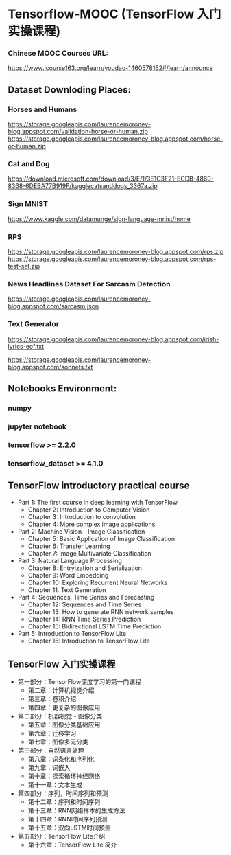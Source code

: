 # Tensorflow-MOOC (TensorFlow 入门实操课程)

### Chinese MOOC Courses URL:

https://www.icourse163.org/learn/youdao-1460578162#/learn/announce

## Dataset Downloding Places:

### Horses and Humans

https://storage.googleapis.com/laurencemoroney-blog.appspot.com/validation-horse-or-human.zip
https://storage.googleapis.com/laurencemoroney-blog.appspot.com/horse-or-human.zip

### Cat and Dog

https://download.microsoft.com/download/3/E/1/3E1C3F21-ECDB-4869-8368-6DEBA77B919F/kagglecatsanddogs_3367a.zip

### Sign MNIST

https://www.kaggle.com/datamunge/sign-language-mnist/home

### RPS

https://storage.googleapis.com/laurencemoroney-blog.appspot.com/rps.zip
https://storage.googleapis.com/laurencemoroney-blog.appspot.com/rps-test-set.zip

### News Headlines Dataset For Sarcasm Detection

https://storage.googleapis.com/laurencemoroney-blog.appspot.com/sarcasm.json

### Text Generator

https://storage.googleapis.com/laurencemoroney-blog.appspot.com/irish-lyrics-eof.txt

https://storage.googleapis.com/laurencemoroney-blog.appspot.com/sonnets.txt

## Notebooks Environment:

### numpy

### jupyter notebook

### tensorflow >= 2.2.0

### tensorflow_dataset >= 4.1.0

## TensorFlow introductory practical course

- Part 1: The first course in deep learning with TensorFlow
   - Chapter 2: Introduction to Computer Vision
   - Chapter 3: Introduction to convolution
   - Chapter 4: More complex image applications
- Part 2: Machine Vision - Image Classification
   - Chapter 5: Basic Application of Image Classification
   - Chapter 6: Transfer Learning
   - Chapter 7: Image Multivariate Classification
- Part 3: Natural Language Processing
   - Chapter 8: Entryization and Serialization
   - Chapter 9: Word Embedding
   - Chapter 10: Exploring Recurrent Neural Networks
   - Chapter 11: Text Generation
- Part 4: Sequences, Time Series and Forecasting
   - Chapter 12: Sequences and Time Series
   - Chapter 13: How to generate RNN network samples
   - Chapter 14: RNN Time Series Prediction
   - Chapter 15: Bidirectional LSTM Time Prediction
- Part 5: Introduction to TensorFlow Lite
   - Chapter 16: Introduction to TensorFlow Lite

## TensorFlow 入门实操课程

- 第一部分：TensorFlow深度学习的第一门课程
  - 第二章：计算机视觉介绍
  - 第三章：卷积介绍
  - 第四章：更复杂的图像应用
- 第二部分：机器视觉 - 图像分类
  - 第五章：图像分类基础应用
  - 第六章：迁移学习
  - 第七章：图像多元分类
- 第三部分：自然语言处理
  - 第八章：词条化和序列化
  - 第九章：词嵌入
  - 第十章：探索循环神经网络
  - 第十一章：文本生成
- 第四部分：序列，时间序列和预测
  - 第十二章：序列和时间序列
  - 第十三章：RNN网络样本的生成方法
  - 第十四章：RNN时间序列预测
  - 第十五章：双向LSTM时间预测
- 第五部分：TensorFlow Lite介绍
  - 第十六章：TensorFlow Lite 简介
